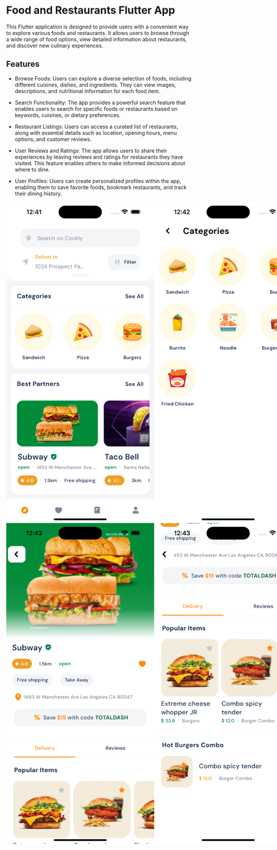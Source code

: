 # Food and Restaurants Flutter App

This Flutter application is designed to provide users with a convenient way to explore various foods and restaurants. It allows users to browse through a wide range of food options, view detailed information about restaurants, and discover new culinary experiences.

## Features

- Browse Foods: Users can explore a diverse selection of foods, including different cuisines, dishes, and ingredients. They can view images, descriptions, and nutritional information for each food item.

- Search Functionality: The app provides a powerful search feature that enables users to search for specific foods or restaurants based on keywords, cuisines, or dietary preferences.

- Restaurant Listings: Users can access a curated list of restaurants, along with essential details such as location, opening hours, menu options, and customer reviews.

- User Reviews and Ratings: The app allows users to share their experiences by leaving reviews and ratings for restaurants they have visited. This feature enables others to make informed decisions about where to dine.

- User Profiles: Users can create personalized profiles within the app, enabling them to save favorite foods, bookmark restaurants, and track their dining history.

<div style="display: flex; justify-content: space-between;">
  <img src="./assets/screenshots/home.png" alt="Home Page" width="400" />
  <img src="./assets/screenshots/categories.png" alt="Categories Page" width="400" />
</div>
<div style="display: flex; justify-content: space-between;">
  <img src="./assets/screenshots/restaurant.png" alt="Restaurant Page" width="400" />
  <img src="./assets/screenshots/restaurant-delivery.png" alt="Restaurant Page" width="400" />
  <img src="./assets/screenshots/reviews.png" alt="Restaurant Page" width="400" />
</div>

